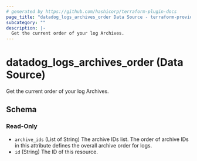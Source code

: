 ```yaml
---
# generated by https://github.com/hashicorp/terraform-plugin-docs
page_title: "datadog_logs_archives_order Data Source - terraform-provider-datadog"
subcategory: ""
description: |-
  Get the current order of your log Archives.
---
```


# datadog_logs_archives_order (Data Source)

Get the current order of your log Archives.



<!-- schema generated by tfplugindocs -->
## Schema

### Read-Only

- `archive_ids` (List of String) The archive IDs list. The order of archive IDs in this attribute defines the overall archive order for logs.
- `id` (String) The ID of this resource.


